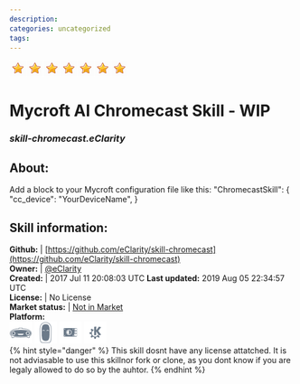 ```yaml
--- 
description: 
categories: uncategorized   
tags:   
---
```


![](../.gitbook/assets/star.png)![](../.gitbook/assets/star.png)![](../.gitbook/assets/star.png)![](../.gitbook/assets/star.png)![](../.gitbook/assets/star.png)![](../.gitbook/assets/star.png)![](../.gitbook/assets/star.png)  
# Mycroft AI Chromecast Skill - WIP  
### _skill-chromecast.eClarity_  
## About:  
Add a block to your Mycroft configuration file like this:
"ChromecastSkill": {
"cc_device": "YourDeviceName",
}

## Skill information:  
**Github:** | [https://github.com/eClarity/skill-chromecast](https://github.com/eClarity/skill-chromecast)  
**Owner:** | [@eClarity](https://github.com/eClarity)  
**Created:** | 2017 Jul 11 20:08:03 UTC  **Last updated:** 2019 Aug 05 22:34:57 UTC  
**License:** | No License  
**Market status:** | [Not in Market](https://market.mycroft.ai/skill/)  
**Platform:**  
 ![](../.gitbook/assets/mark-1-icon.png)  ![](../.gitbook/assets/mark-2-icon.png)  ![](../.gitbook/assets/picroft-icon.png)  ![](../.gitbook/assets/kde.png)   
{% hint style="danger" %}
This skill dosnt have any license attatched. It is not adviasable to use this skillnor fork or clone, as you dont know if you are legaly allowed to do so by the auhtor.
{% endhint %}
